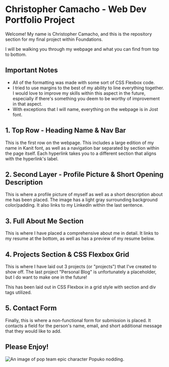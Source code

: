 # Christopher Camacho - Web Dev Portfolio Project

Welcome! My name is Christopher Camacho, and this is the repository section for my final project within Foundations.

I will be walking you through my webpage and what you can find from top to bottom.

## Important Notes

- All of the formatting was made with some sort of CSS Flexbox code.
- I tried to use margins to the best of my ability to line everything together. I would love to improve my skills within this aspect in the future, especially if there's something you deem to be worthy of improvement in that aspect.
- With exceptions that I will name, everything on the webpage is in Jost font.

## 1. Top Row - Heading Name & Nav Bar

This is the first row on the webpage. This includes a large edition of my name in Kanit font, as well as a navigation bar separated by section within the page itself. Each hyperlink takes you to a different section that aligns with the hyperlink's label.

## 2. Second Layer - Profile Picture & Short Opening Description

This is where a profile picture of myself as well as a short description about me has been placed. The image has a light gray surrounding background color/padding. It also links to my LinkedIn within the last sentence.

## 3. Full About Me Section

This is where I have placed a comprehensive about me in detail. It links to my resume at the bottom, as well as has a preview of my resume below. 

## 4. Projects Section & CSS Flexbox Grid

This is where I have laid out 3 projects (or "projects") that I've created to show off. The last project "Personal Blog" is unfortunately a placeholder, but I do want to make one in the future! 

This has been laid out in CSS Flexbox in a grid style with section and div tags utilized. 

## 5. Contact Form

Finally, this is where a non-functional form for submission is placed. It contacts a field for the person's name, email, and short additional message that they would like to add. 

## Please Enjoy! 

![An image of pop team epic character Popuko nodding.](https://media.tenor.com/QjxfWZZqTI4AAAAM/popuko-pop-team-epic.gif)
